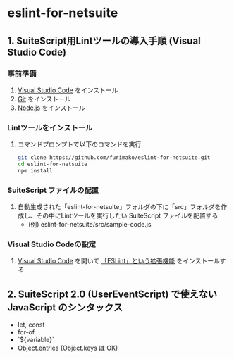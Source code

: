 # eslint-for-netsuite
## 1. SuiteScript用Lintツールの導入手順 (Visual Studio Code)
### 事前準備
1. [Visual Studio Code](https://code.visualstudio.com/) をインストール
1. [Git](https://git-scm.com/downloads) をインストール
1. [Node.js](https://nodejs.org/en/download/) をインストール

### Lintツールをインストール
1. コマンドプロンプトで以下のコマンドを実行
    ```bash
    git clone https://github.com/furimako/eslint-for-netsuite.git
    cd eslint-for-netsuite
    npm install
    ```

### SuiteScript ファイルの配置
1. 自動生成された「eslint-for-netsuite」フォルダの下に「src」フォルダを作成し、その中にLintツールを実行したい SuiteScript ファイルを配置する
    - (例) eslint-for-netsuite/src/sample-code.js

### Visual Studio Codeの設定
1. [Visual Studio Code](https://code.visualstudio.com/) を開いて [「ESLint」という拡張機能](https://marketplace.visualstudio.com/items?itemName=dbaeumer.vscode-eslint) をインストールする

## 2. SuiteScript 2.0 (UserEventScript) で使えない JavaScript のシンタックス
- let, const
- for-of
- \`${variable}\`
- Object.entries (Object.keys は OK)
